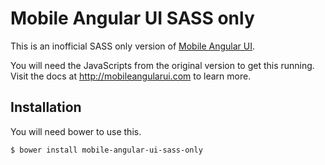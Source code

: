 # Mobile Angular UI SASS only

This is an inofficial SASS only version of [Mobile Angular UI](https://github.com/mcasimir/mobile-angular-ui).

You will need the JavaScripts from the original version to get this running. Visit the docs at
http://mobileangularui.com to learn more.

## Installation

You will need bower to use this.

`$ bower install mobile-angular-ui-sass-only`

